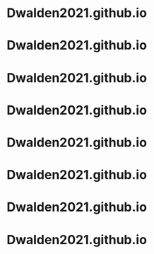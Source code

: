 # Dwalden2021.github.io
# Dwalden2021.github.io
# Dwalden2021.github.io
# Dwalden2021.github.io
# Dwalden2021.github.io
# Dwalden2021.github.io
# Dwalden2021.github.io
# Dwalden2021.github.io
